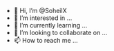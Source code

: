 - 👋 Hi, I’m @SoheilX
- 👀 I’m interested in ...
- 🌱 I’m currently learning ...
- 💞️ I’m looking to collaborate on ...
- 📫 How to reach me ...

<!---
SoheilX/SoheilX is a ✨ special ✨ repository because its `README.md` (this file) appears on your GitHub profile.
You can click the Preview link to take a look at your changes.
--->
